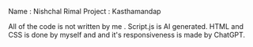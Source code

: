 Name : Nishchal Rimal
Project : Kasthamandap 

All of the code is not written by me .
Script.js is AI generated.
HTML and CSS is done by myself and and it's responsiveness is made by ChatGPT.

